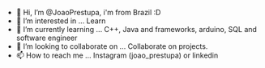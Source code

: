 - 👋 Hi, I’m @JoaoPrestupa, i'm from Brazil :D
- 👀 I’m interested in ... Learn
- 🌱 I’m currently learning ... C++, Java and frameworks, arduino, SQL and software engineer
- 💞️ I’m looking to collaborate on ... Collaborate on projects.
- 📫 How to reach me ... Instagram (joao_prestupa) or linkedin 

<!---
JoaoPrestupa/JoaoPrestupa is a ✨ special ✨ repository because its `README.md` (this file) appears on your GitHub profile.
You can click the Preview link to take a look at your changes.
--->
